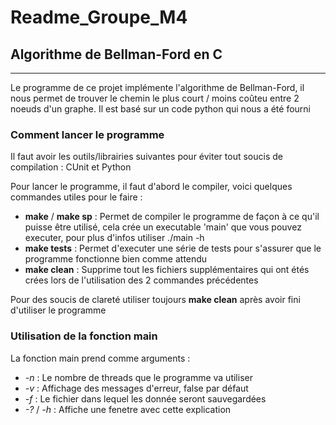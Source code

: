 # Readme_Groupe_M4

## Algorithme de Bellman-Ford en C

***

Le programme de ce projet implémente l'algorithme de Bellman-Ford, il nous permet de trouver le chemin le plus court / moins coûteu entre 2 noeuds d'un graphe. 
Il est basé sur un code python qui nous a été fourni

### Comment lancer le programme

Il faut avoir les outils/librairies suivantes pour éviter tout soucis de compilation : CUnit et Python 

Pour lancer le programme, il faut d'abord le compiler, voici quelques commandes utiles pour le faire :
 - **make** / **make sp** : Permet de compiler le programme de façon à ce qu'il puisse être utilisé, cela crée un executable 'main' que vous pouvez executer, pour plus d'infos utiliser ./main -h
 - **make tests** : Permet d'executer une série de tests pour s'assurer que le programme fonctionne bien comme attendu
 - **make clean** : Supprime tout les fichiers supplémentaires qui ont étés crées lors de l'utilisation des 2 commandes précédentes 

Pour des soucis de clareté utiliser toujours **make clean** après avoir fini d'utiliser le programme 

### Utilisation de la fonction main 

La fonction main prend comme arguments : 
 - *-n* : Le nombre de threads que le programme va utiliser 
 - *-v* : Affichage des messages d'erreur, false par défaut
 - *-f* : Le fichier dans lequel les donnée seront sauvegardées
 - *-?* / *-h* : Affiche une fenetre avec cette explication 
